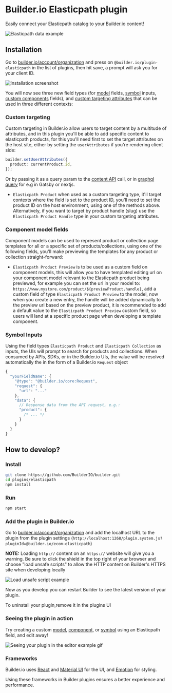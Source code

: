 # Builder.io Elasticpath plugin

Easily connect your Elasticpath catalog to your Builder.io content!

<img alt="Elasticpath data example" src="https://imgur.com/BhtUeqK.gif" >

## Installation

Go to [builder.io/account/organization](https://builder.io/account/organization) and press on `@builder.io/plugin-elasticpath` in the list of plugins, then hit save, a prompt will ask you for your client ID.

![Installation screenshot](https://cdn.builder.io/api/v1/image/assets%2F6d39f4449e2b4e6792a793bb8c1d9615%2F18a7201313914cccae7f0311a1a614ae)

You will now see three new field types (for [model](https://builder.io/c/docs/guides/getting-started-with-models) fields, [symbol](https://builder.io/c/docs/guides/symbols) inputs, [custom components](https://builder.io/c/docs/custom-react-components) fields), and [custom targeting attributes](https://www.builder.io/c/docs/guides/targeting-and-scheduling#custom-targeting) that can be used in three different contexts:

### Custom targeting

Custom targeting in Builder.io allow users to target content by a multitude of attributes, and in this plugin you'll be able to add specific content to elasticpath products, for this you'll need first to set the target attributes on the host site, either by setting the `userAttributes` if you're rendering client side:

```ts
builder.setUserAttributes({
  product: currentProduct.id,
});
```

Or by passing it as a query param to the [content API](https://www.builder.io/c/docs/query-api#:~:text=userAttributes) call, or in [graqhql query](https://www.builder.io/c/docs/graphql-api#:~:text=with%20targeting) for e.g in Gatsby or nextjs.

- `Elasticpath Product` when used as a custom targeting type, it'll target contexts where the field is set to the product ID, you'll need to set the product ID on the host environment, using one of the methods above. Alternatively, if you want to target by product handle (slug) use the `Elasticpath Product Handle` type in your custom targeting attributes.

### Component model fields

Component models can be used to represent product or collection page templates for all or a specific set of products/collections, using one of the following fields, you'll make previewing the templates for any product or collection straight-forward:

- `Elasticpath Product Preview` is to be used as a custom field on component models, this will allow you to have templated editing url on your component model relevant to the Elasticpath product being previewed, for example you can set the url in your model to:
  `https://www.mystore.com/product/${previewProduct.handle}`, add a custom field of type `Elasticpath Product Preview` to the model, now when you create a new entry, the handle will be added dynamically to the preview url based on the preview product, it is recommended to add a default value to the `Elasticpath Product Preview` custom field, so users will land at a specific product page when developing a template component.

### Symbol Inputs

Using the field types `Elasticpath Product` and `Elasticpath Collection` as inputs, the UIs will prompt to search for products and collections. When consumed by APIs, SDKs, or in the Builder.io UIs, the value will be resolved automatically the in the form of a Builder.io `Request` object

```js
{
  "yourFieldName": {
    "@type": "@builder.io/core:Request",
    "request": {
      "url": "..."
    },
    "data": {
      // Response data from the API request, e.g.:
      "product": {
        /* ... */
      }
    }
  }
}
```

## How to develop?

### Install

```bash
git clone https://github.com/BuilderIO/builder.git
cd plugins/elasticpath
npm install
```

### Run

```bash
npm start
```

### Add the plugin in Builder.io

Go to [builder.io/account/organization](https://builder.io/account/organization) and add the localhost URL to the plugin from the plugin settings (`http://localhost:1268/plugin.system.js?pluginId=@builder.io/ecom-elasticpath`)

**NOTE:** Loading `http://` content on an `https://` website will give you a warning. Be sure to click the shield in the top right of your browser and choose "load unsafe scripts" to allow the HTTP content on Builder's HTTPS site when developing locally

<img alt="Load unsafe script example" src="https://i.stack.imgur.com/uSaLL.png">

Now as you develop you can restart Builder to see the latest version of your plugin.

To uninstall your plugin,remove it in the plugins UI

### Seeing the plugin in action

Try creating a custom [model](https://builder.io/c/docs/guides/getting-started-with-models), [component](https://builder.io/c/docs/custom-react-components), or [symbol](https://builder.io/c/docs/guides/symbols) using an Elasticpath field, and edit away!

<img src="https://i.imgur.com/uVOLn7A.gif" alt="Seeing your plugin in the editor example gif">

### Frameworks

Builder.io uses [React](https://github.com/facebook/react) and [Material UI](https://github.com/mui-org/material-ui) for the UI, and [Emotion](https://github.com/emotion-js/emotion) for styling.

Using these frameworks in Builder plugins ensures a better experience and performance.
